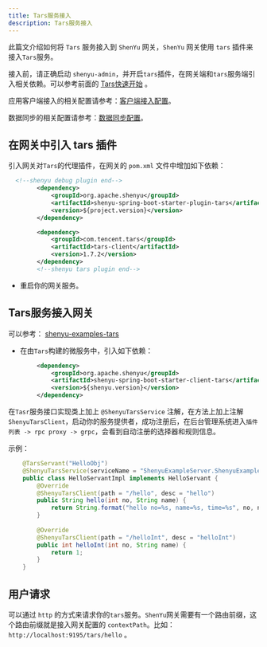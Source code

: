 ```yaml
---
title: Tars服务接入
description: Tars服务接入
---
```


此篇文介绍如何将 `Tars` 服务接入到 `ShenYu` 网关，`ShenYu` 网关使用 `tars` 插件来接入`Tars`服务。

接入前，请正确启动 `shenyu-admin`，并开启`tars`插件，在网关端和`tars`服务端引入相关依赖。可以参考前面的 [Tars快速开始](../quick-start-tars) 。


应用客户端接入的相关配置请参考：[客户端接入配置](../register-center-access)。

数据同步的相关配置请参考：[数据同步配置](../use-data-sync)。

## 在网关中引入 tars 插件


引入网关对`Tars`的代理插件，在网关的 `pom.xml` 文件中增加如下依赖：

```xml
  <!--shenyu debug plugin end-->
        <dependency>
            <groupId>org.apache.shenyu</groupId>
            <artifactId>shenyu-spring-boot-starter-plugin-tars</artifactId>
            <version>${project.version}</version>
        </dependency>

        <dependency>
            <groupId>com.tencent.tars</groupId>
            <artifactId>tars-client</artifactId>
            <version>1.7.2</version>
        </dependency>
        <!--shenyu tars plugin end-->
```

* 重启你的网关服务。

## Tars服务接入网关

可以参考： [shenyu-examples-tars](https://github.com/apache/incubator-shenyu/tree/master/shenyu-examples/shenyu-examples-tars)

* 在由`Tars`构建的微服务中，引入如下依赖：

```xml
        <dependency>
            <groupId>org.apache.shenyu</groupId>
            <artifactId>shenyu-spring-boot-starter-client-tars</artifactId>
            <version>${shenyu.version}</version>
        </dependency>
```


在`Tasr`服务接口实现类上加上 `@ShenyuTarsService` 注解，在方法上加上注解`ShenyuTarsClient`，启动你的服务提供者，成功注册后，在后台管理系统进入`插件列表 -> rpc proxy -> grpc`，会看到自动注册的选择器和规则信息。

示例：

```java
    @TarsServant("HelloObj")
    @ShenyuTarsService(serviceName = "ShenyuExampleServer.ShenyuExampleApp.HelloObj")
    public class HelloServantImpl implements HelloServant {
        @Override
        @ShenyuTarsClient(path = "/hello", desc = "hello")
        public String hello(int no, String name) {
            return String.format("hello no=%s, name=%s, time=%s", no, name, System.currentTimeMillis());
        }
    
        @Override
        @ShenyuTarsClient(path = "/helloInt", desc = "helloInt")
        public int helloInt(int no, String name) {
            return 1;
        }
    }

```

## 用户请求

可以通过 `http` 的方式来请求你的`tars`服务。`ShenYu`网关需要有一个路由前缀，这个路由前缀就是接入网关配置的 `contextPath`。比如： `http://localhost:9195/tars/hello` 。

